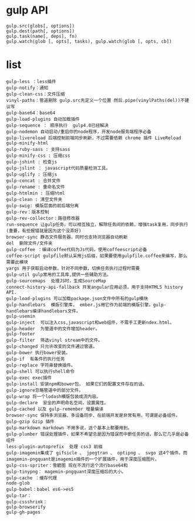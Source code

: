 
# gulp API
    gulp.src(globs[, options])
    gulp.dest(path[, options])
    gulp.task(name[, deps], fn)
    gulp.watch(glob [, opts], tasks), gulp.watch(glob [, opts, cb])

# list
    gulp-less ：less插件
    gulp-notify：通知
    gulp-clean-css：文件压缩
    vinyl-paths：管道删除 gulp.src先定义一个位置 然后.pipe(vinylPaths(del))不建议写
    gulp-base64：base64
    gulp-load-plugins 自动加载插件
    gulp-sequence ： 顺序执行  gulp4.0已经解决
    gulp-nodemon 自动启动/重启你的node程序，开发node服务端程序必备
    gulp-livereload 后端控制前端同步刷新，不过需要依赖 chrome 插件 LiveReload
    gulp-minify-html 
    gulp-ruby-sass : 支持sass 
    gulp-minify-css : 压缩css 
    gulp-jshint : 检查js
    gulp-jslint ： javascript代码质量检测工具。
    gulp-uglify : 压缩js 
    gulp-concat : 合并文件 
    gulp-rename : 重命名文件 
    gulp-htmlmin : 压缩html 
    gulp-clean : 清空文件夹
    gulp-swig: 模版层面的前后端分离
    gulp-rev：版本控制
    gulp-rev-collector：路径修改器
    run-sequence 让gulp任务，可以相互独立，解除任务间的依赖，增强task复用，同步执行 (重要，有些报错就是因为这个没弄好)
    browser-sync 静态文件服务器，同时也支持浏览器自动刷新
    del  删除文件/文件夹
    gulp-coffee ：编译coffee代码为Js代码，使用coffeescript必备
    coffee-script gulpfile默认采用js后缀，如果要使用gulpfile.coffee来编写，那么需要此模块
    yargs 用于获取启动参数，针对不同参数，切换任务执行过程时需要
    gulp-util gulp常用的工具库,提供一些辅助方法。
    gulp-sourcemaps  处理JS时，生成SourceMap
    connect-history-api-fallback 开发angular应用必须，用于支持HTML5 history API.
    gulp-load-plugins 可以加载package.json文件中所有的gulp模块
    gulp-handlebars  模版引擎库， ember.js用它作为前端的模版引擎。gulp-handlebars编译handlebars文件。
    gulp-usemin 
    gulp-inject  可以注入css,javascript和web组件，不需手工更新ndex.html。
    gulp-header  为管道中的文件增加header。
    gulp-footer
    gulp-filter  筛选vinyl stream中的文件。
    gulp-changed 只允许改变的文件通过管道。
    gulp-bower 执行bower安装。
    gulp-if  有条件的执行任务
    gulp-replace 字符串替换插件。
    gulp-shell 可以执行shell命令
    gulp-exec exec插件
    gulp-install 安装npm和bower包， 如果它们的配置文件存在的话。
    gulp-ignore忽略管道中的部分文件。
    gulp-wrap 将一个lodash模版包装成流内容。
    gulp-declare  安全的声明命名空间，设置属性。
    gulp-cached 以及 gulp-remember 增量编译
    browser-sync 保持多浏览器、多设备同步、在前端开发是非常有用，可谓是必备组件。
    gulp-gzip Gzip 插件
    gulp-markdown markdown 不用多说，这个基本上都要用到。
    gulp-plumber 错误处理插件，如果不希望总是因为错误而中断任务的话，那么它几乎是必备组件
    less-plugin-autoprefix  处理 css3 前缀
    gulp-imagemin集成了 gifsicle 、 jpegtran 、 optipng 、 svgo 这4个插件。而imagemin-pngquant是imagemin插件的一个扩展插件，用于深度压缩图片。
    gulp-css-spriter：雪碧图 现在不流行这个流行base64和
    gulp-tinypng： magemin-pngquant深度压缩后的大小。
    gulp-cache ：缓存代理
    node-glob
    gulp-babel：babel es6->es5
    gulp-tar：
    gulp-cssshrink：
    gulp-browserify
    gulp-gh-pages

























